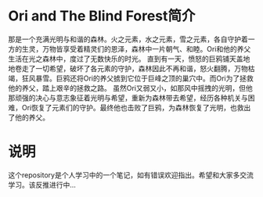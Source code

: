 # Ori and The Blind Forest简介

  那是一个充满光明与和谐的森林。火之元素，水之元素，雪之元素，各自守护着一方的生灵，万物皆享受着精灵们的恩泽，森林中一片朝气、和睦。Ori和他的养父生活在光之森林中，度过了无数快乐的时光。
  直到有一天，愤怒的巨鸦铺天盖地地卷走了一切希望，破坏了各元素的守护，森林因此不再和谐，怒火翻腾，万物枯竭，狂风暴雪。巨鸦还将Ori的养父掳到它位于巨峰之顶的巢穴中。而Ori为了拯救他的养父，踏上艰辛的拯救之路。
  虽然Ori又弱又小，如那风中摇拽的光明，但他那顽强的决心与意志象征着光明与希望，重新为森林带去希望，经历各种机关与困难，Ori恢复了元素们的守护。最终他也击败了巨鸦，为森林恢复了光明，也救出了他的养父。
  
# 说明
  这个repository是个人学习中的一个笔记，如有错误欢迎指出。希望和大家多交流学习。该反推进行中...
